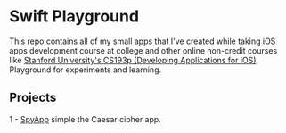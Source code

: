 # Swift Playground
This repo contains all of my small apps that I've created while taking iOS apps development course at college and other online non-credit courses like [Stanford University's CS193p (Developing Applications for iOS)](http://web.stanford.edu/class/cs193p/cgi-bin/drupal/).
Playground for experiments and learning.

## Projects
1 - [SpyApp](https://github.com/jkhusanov/Swift-Playground/tree/master/SpyApp) simple the Caesar cipher app. 
